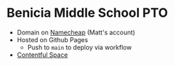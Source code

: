 # Benicia Middle School PTO

* Domain on [Namecheap](https://www.namecheap.com/) (Matt's account)
* Hosted on Github Pages
  * Push to `main` to deploy via workflow
* [Contentful Space](https://app.contentful.com/spaces/947frn8en98c/home)